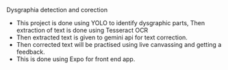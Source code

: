 Dysgraphia detection and corection 
 - This project is done using YOLO to identify dysgraphic parts, Then extraction of text is done using Tesseract OCR
 - Then extracted text is given to gemini api for text correction.
 - Then corrected text will be practised using live canvassing and getting a feedback.
 - This is done using Expo for front end app.
